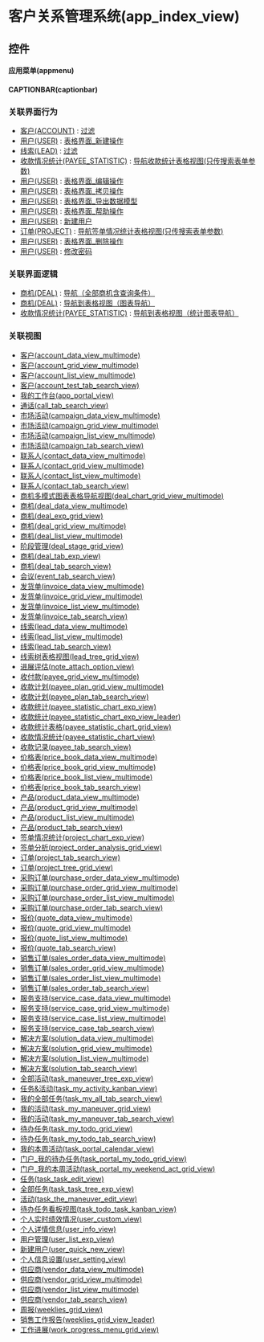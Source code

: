 # 客户关系管理系统(app_index_view)  <!-- {docsify-ignore-all} -->



## 控件
#### 应用菜单(appmenu)
#### CAPTIONBAR(captionbar)


### 关联界面行为
  * [客户(ACCOUNT)](module/crm/account) : [过滤](module/crm/account#界面行为)
  * [用户(USER)](module/crm/user) : [表格界面_新建操作](module/crm/user#界面行为)
  * [线索(LEAD)](module/crm/lead) : [过滤](module/crm/lead#界面行为)
  * [收款情况统计(PAYEE_STATISTIC)](module/crm/payee_statistic) : [导航收款统计表格视图(只传搜索表单参数)](module/crm/payee_statistic#界面行为)
  * [用户(USER)](module/crm/user) : [表格界面_编辑操作](module/crm/user#界面行为)
  * [用户(USER)](module/crm/user) : [表格界面_拷贝操作](module/crm/user#界面行为)
  * [用户(USER)](module/crm/user) : [表格界面_导出数据模型](module/crm/user#界面行为)
  * [用户(USER)](module/crm/user) : [表格界面_帮助操作](module/crm/user#界面行为)
  * [用户(USER)](module/crm/user) : [新建用户](module/crm/user#界面行为)
  * [订单(PROJECT)](module/crm/project) : [导航签单情况统计表格视图(只传搜索表单参数)](module/crm/project#界面行为)
  * [用户(USER)](module/crm/user) : [表格界面_删除操作](module/crm/user#界面行为)
  * [用户(USER)](module/crm/user) : [修改密码](module/crm/user#界面行为)

### 关联界面逻辑
  * [商机(DEAL)](module/crm/deal) : [导航（全部商机含查询条件）](module/crm/deal/uilogic/all_deal_with_query)
  * [商机(DEAL)](module/crm/deal) : [导航到表格视图（图表导航）](module/crm/deal/uilogic/exp_to_gridview)
  * [收款情况统计(PAYEE_STATISTIC)](module/crm/payee_statistic) : [导航到表格视图（统计图表导航）](module/crm/payee_statistic/uilogic/exp_to_gridview)

### 关联视图
  * [客户(account_data_view_multimode)](app/view/account_data_view_multimode)
  * [客户(account_grid_view_multimode)](app/view/account_grid_view_multimode)
  * [客户(account_list_view_multimode)](app/view/account_list_view_multimode)
  * [客户(account_test_tab_search_view)](app/view/account_test_tab_search_view)
  * [我的工作台(app_portal_view)](app/view/app_portal_view)
  * [通话(call_tab_search_view)](app/view/call_tab_search_view)
  * [市场活动(campaign_data_view_multimode)](app/view/campaign_data_view_multimode)
  * [市场活动(campaign_grid_view_multimode)](app/view/campaign_grid_view_multimode)
  * [市场活动(campaign_list_view_multimode)](app/view/campaign_list_view_multimode)
  * [市场活动(campaign_tab_search_view)](app/view/campaign_tab_search_view)
  * [联系人(contact_data_view_multimode)](app/view/contact_data_view_multimode)
  * [联系人(contact_grid_view_multimode)](app/view/contact_grid_view_multimode)
  * [联系人(contact_list_view_multimode)](app/view/contact_list_view_multimode)
  * [联系人(contact_tab_search_view)](app/view/contact_tab_search_view)
  * [商机多模式图表表格导航视图(deal_chart_grid_view_multimode)](app/view/deal_chart_grid_view_multimode)
  * [商机(deal_data_view_multimode)](app/view/deal_data_view_multimode)
  * [商机(deal_exp_grid_view)](app/view/deal_exp_grid_view)
  * [商机(deal_grid_view_multimode)](app/view/deal_grid_view_multimode)
  * [商机(deal_list_view_multimode)](app/view/deal_list_view_multimode)
  * [阶段管理(deal_stage_grid_view)](app/view/deal_stage_grid_view)
  * [商机(deal_tab_exp_view)](app/view/deal_tab_exp_view)
  * [商机(deal_tab_search_view)](app/view/deal_tab_search_view)
  * [会议(event_tab_search_view)](app/view/event_tab_search_view)
  * [发货单(invoice_data_view_multimode)](app/view/invoice_data_view_multimode)
  * [发货单(invoice_grid_view_multimode)](app/view/invoice_grid_view_multimode)
  * [发货单(invoice_list_view_multimode)](app/view/invoice_list_view_multimode)
  * [发货单(invoice_tab_search_view)](app/view/invoice_tab_search_view)
  * [线索(lead_data_view_multimode)](app/view/lead_data_view_multimode)
  * [线索(lead_list_view_multimode)](app/view/lead_list_view_multimode)
  * [线索(lead_tab_search_view)](app/view/lead_tab_search_view)
  * [线索树表格视图(lead_tree_grid_view)](app/view/lead_tree_grid_view)
  * [进展评估(note_attach_option_view)](app/view/note_attach_option_view)
  * [收付款(payee_grid_view_multimode)](app/view/payee_grid_view_multimode)
  * [收款计划(payee_plan_grid_view_multimode)](app/view/payee_plan_grid_view_multimode)
  * [收款计划(payee_plan_tab_search_view)](app/view/payee_plan_tab_search_view)
  * [收款统计(payee_statistic_chart_exp_view)](app/view/payee_statistic_chart_exp_view)
  * [收款统计(payee_statistic_chart_exp_view_leader)](app/view/payee_statistic_chart_exp_view_leader)
  * [收款统计表格(payee_statistic_chart_grid_view)](app/view/payee_statistic_chart_grid_view)
  * [收款情况统计(payee_statistic_chart_view)](app/view/payee_statistic_chart_view)
  * [收款记录(payee_tab_search_view)](app/view/payee_tab_search_view)
  * [价格表(price_book_data_view_multimode)](app/view/price_book_data_view_multimode)
  * [价格表(price_book_grid_view_multimode)](app/view/price_book_grid_view_multimode)
  * [价格表(price_book_list_view_multimode)](app/view/price_book_list_view_multimode)
  * [价格表(price_book_tab_search_view)](app/view/price_book_tab_search_view)
  * [产品(product_data_view_multimode)](app/view/product_data_view_multimode)
  * [产品(product_grid_view_multimode)](app/view/product_grid_view_multimode)
  * [产品(product_list_view_multimode)](app/view/product_list_view_multimode)
  * [产品(product_tab_search_view)](app/view/product_tab_search_view)
  * [签单情况统计(project_chart_exp_view)](app/view/project_chart_exp_view)
  * [签单分析(project_order_analysis_grid_view)](app/view/project_order_analysis_grid_view)
  * [订单(project_tab_search_view)](app/view/project_tab_search_view)
  * [订单(project_tree_grid_view)](app/view/project_tree_grid_view)
  * [采购订单(purchase_order_data_view_multimode)](app/view/purchase_order_data_view_multimode)
  * [采购订单(purchase_order_grid_view_multimode)](app/view/purchase_order_grid_view_multimode)
  * [采购订单(purchase_order_list_view_multimode)](app/view/purchase_order_list_view_multimode)
  * [采购订单(purchase_order_tab_search_view)](app/view/purchase_order_tab_search_view)
  * [报价(quote_data_view_multimode)](app/view/quote_data_view_multimode)
  * [报价(quote_grid_view_multimode)](app/view/quote_grid_view_multimode)
  * [报价(quote_list_view_multimode)](app/view/quote_list_view_multimode)
  * [报价(quote_tab_search_view)](app/view/quote_tab_search_view)
  * [销售订单(sales_order_data_view_multimode)](app/view/sales_order_data_view_multimode)
  * [销售订单(sales_order_grid_view_multimode)](app/view/sales_order_grid_view_multimode)
  * [销售订单(sales_order_list_view_multimode)](app/view/sales_order_list_view_multimode)
  * [销售订单(sales_order_tab_search_view)](app/view/sales_order_tab_search_view)
  * [服务支持(service_case_data_view_multimode)](app/view/service_case_data_view_multimode)
  * [服务支持(service_case_grid_view_multimode)](app/view/service_case_grid_view_multimode)
  * [服务支持(service_case_list_view_multimode)](app/view/service_case_list_view_multimode)
  * [服务支持(service_case_tab_search_view)](app/view/service_case_tab_search_view)
  * [解决方案(solution_data_view_multimode)](app/view/solution_data_view_multimode)
  * [解决方案(solution_grid_view_multimode)](app/view/solution_grid_view_multimode)
  * [解决方案(solution_list_view_multimode)](app/view/solution_list_view_multimode)
  * [解决方案(solution_tab_search_view)](app/view/solution_tab_search_view)
  * [全部活动(task_maneuver_tree_exp_view)](app/view/task_maneuver_tree_exp_view)
  * [任务&活动(task_my_activity_kanban_view)](app/view/task_my_activity_kanban_view)
  * [我的全部任务(task_my_all_tab_search_view)](app/view/task_my_all_tab_search_view)
  * [我的活动(task_my_maneuver_grid_view)](app/view/task_my_maneuver_grid_view)
  * [我的活动(task_my_maneuver_tab_search_view)](app/view/task_my_maneuver_tab_search_view)
  * [待办任务(task_my_todo_grid_view)](app/view/task_my_todo_grid_view)
  * [待办任务(task_my_todo_tab_search_view)](app/view/task_my_todo_tab_search_view)
  * [我的本周活动(task_portal_calendar_view)](app/view/task_portal_calendar_view)
  * [门户_我的待办任务(task_portal_my_todo_grid_view)](app/view/task_portal_my_todo_grid_view)
  * [门户_我的本周活动(task_portal_my_weekend_act_grid_view)](app/view/task_portal_my_weekend_act_grid_view)
  * [任务(task_task_edit_view)](app/view/task_task_edit_view)
  * [全部任务(task_task_tree_exp_view)](app/view/task_task_tree_exp_view)
  * [活动(task_the_maneuver_edit_view)](app/view/task_the_maneuver_edit_view)
  * [待办任务看板视图(task_todo_task_kanban_view)](app/view/task_todo_task_kanban_view)
  * [个人实时绩效情况(user_custom_view)](app/view/user_custom_view)
  * [个人详情信息(user_info_view)](app/view/user_info_view)
  * [用户管理(user_list_exp_view)](app/view/user_list_exp_view)
  * [新建用户(user_quick_new_view)](app/view/user_quick_new_view)
  * [个人信息设置(user_setting_view)](app/view/user_setting_view)
  * [供应商(vendor_data_view_multimode)](app/view/vendor_data_view_multimode)
  * [供应商(vendor_grid_view_multimode)](app/view/vendor_grid_view_multimode)
  * [供应商(vendor_list_view_multimode)](app/view/vendor_list_view_multimode)
  * [供应商(vendor_tab_search_view)](app/view/vendor_tab_search_view)
  * [周报(weeklies_grid_view)](app/view/weeklies_grid_view)
  * [销售工作报告(weeklies_grid_view_leader)](app/view/weeklies_grid_view_leader)
  * [工作进展(work_progress_menu_grid_view)](app/view/work_progress_menu_grid_view)

<script>
 const { createApp } = Vue
  createApp({
    data() {
      return {

      }
    }
  }).use(ElementPlus).mount('#app')
</script>